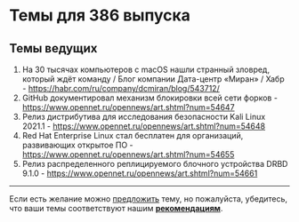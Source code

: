 # Темы для 386 выпуска

## Темы ведущих

1. На 30 тысячах компьютеров с macOS нашли странный зловред, который ждёт команду / Блог компании Дата-центр «Миран» / Хабр - https://habr.com/ru/company/dcmiran/blog/543712/
1. GitHub документировал механизм блокировки всей сети форков - https://www.opennet.ru/opennews/art.shtml?num=54647
1. Релиз дистрибутива для исследования безопасности Kali Linux 2021.1 - https://www.opennet.ru/opennews/art.shtml?num=54648
1. Red Hat Enterprise Linux стал бесплатен для организаций, развивающих открытое ПО - https://www.opennet.ru/opennews/art.shtml?num=54655
1. Релиз распределенного реплицируемого блочного устройства DRBD 9.1.0 - https://www.opennet.ru/opennews/art.shtml?num=54661

---

Если есть желание можно [предложить](themes_from_listeners.md) тему, но пожалуйста, убедитесь, что ваши темы соответствуют нашим **[рекомендациям](Recommendations_for_the_proposed_topics.md)**.

